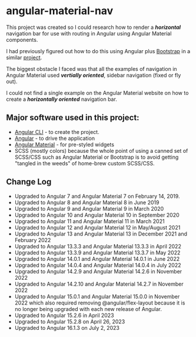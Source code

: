 # angular-material-nav

This project was created so I could research how to render a **_horizontal_** navigation bar for use with routing in Angular using Angular Material components.

I had previously figured out how to do this using Angular plus [Bootstrap](https://getbootstrap.com/) in a similar [project](https://github.com/fmorriso/Angular-bootstrap4-nav).

The biggest obstacle I faced was that all the examples of navigation in Angular Material used **_vertially oriented_**, sidebar navigation (fixed or fly out).

I could not find a single example on the Angular Material website on how to create a **_horizontally oriented_** navigation bar.

## Major software used in this project:

- [Angular CLI](https://github.com/angular/angular-cli) - to create the project.
- [Angular](https://angular.io/) - to drive the application
- [Angular Material](https://material.angular.io/components/categories) - for pre-styled widgets
- SCSS (mostly colors) because the whole point of using a canned set of SCSS/CSS such as Angular Material or Bootstrap is to avoid getting "tangled in the weeds" of home-brew custom SCSS/CSS.

## Change Log

- Upgraded to Angular 7 and Angular Material 7 on February 14, 2019.
- Upgraded to Angular 8 and Angular Material 8 in June 2019
- Upgraded to Angular 9 and Angular Material 9 in March 2020
- Upgraded to Angular 10 and Angular Material 10 in September 2020
- Upgraded to Angular 11 and Angular Material 11 in March 2021
- Upgraded to Angular 12 and Angular Material 12 in May/August 2021
- Upgraded to Angular 13 and Angular Material 13 in December 2021 and February 2022
- Upgraded to Angular 13.3.3 and Angular Material 13.3.3 in April 2022
- Upgraded to Angular 13.3.9 and Angular Material 13.3.7 in May 2022
- Upgraded to Angular 14.0.1 and Angular Material 14.0.1 in June 2022
- Upgraded to Angular 14.0.4 and Angular Material 14.0.4 in July 2022
- Upgraded to Angular 14.2.9 and Angular Material 14.2.6 in November 2022
- Upgraded to Angular 14.2.10 and Angular Material 14.2.7 in November 2022
- Upgraded to Angular 15.0.1 and Angular Material 15.0.0 in November 2022 which also required removing @angular/flex-layout because it is no longer being upgraded with each new release of Angular.
- Upgraded to Angular 15.2.6 in April 2023
- Upgraded to Angular 15.2.8 on April 26, 2023
- Upgraded to Angular 16.1.3 on July 2, 2023

